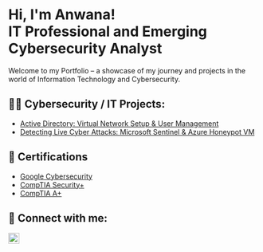 <h1>Hi, I'm Anwana!
<br/>IT Professional and Emerging Cybersecurity Analyst</h1>
<p>Welcome to my Portfolio – a showcase of my journey and projects in the world of Information Technology and Cybersecurity.</p>

<h2>👨‍💻 Cybersecurity / IT Projects:</h2>

- [Active Directory: Virtual Network Setup & User Management](https://github.com/techwithwana/ActiveDirectoryLab)
- [Detecting Live Cyber Attacks: Microsoft Sentinel & Azure Honeypot VM](https://github.com/techwithwana/MicrosoftSentinelHoneypotLab)

<h2>📝 Certifications</h2>

- [Google Cybersecurity](https://www.credly.com/badges/3d9ff51f-7ca6-4c14-a471-fc0dbb74a9b0/public_url)
- [CompTIA Security+](https://www.credly.com/badges/0bd68a37-45be-433c-87dc-ec66e764cfa5/public_url)
- [CompTIA A+](https://www.credly.com/badges/1d1a5bda-5442-48e2-aff4-d0b48b2dcc2e/public_url)

<h2> 🤳 Connect with me:</h2>

[<img align="left" alt="AnwanaNtofon | LinkedIn" width="22px" src="https://cdn.jsdelivr.net/npm/simple-icons@v3/icons/linkedin.svg" />][linkedin]

[linkedin]: https://linkedin.com/in/antofon

<!--
**techwithwana/techwithwana** is a ✨ _special_ ✨ repository because its `README.md` (this file) appears on your GitHub profile.

Here are some ideas to get you started:

- 🔭 I’m currently working on ...
- 🌱 I’m currently learning ...
- 👯 I’m looking to collaborate on ...
- 🤔 I’m looking for help with ...
- 💬 Ask me about ...
- 📫 How to reach me: ...
- 😄 Pronouns: ...
- ⚡ Fun fact: ...
-->

